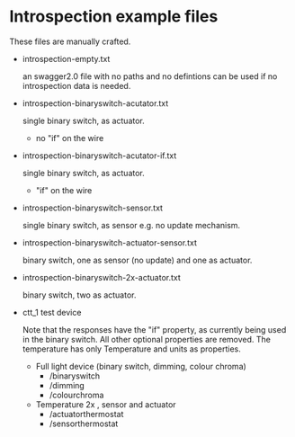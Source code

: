 # Introspection example files

These files are manually crafted.

- introspection-empty.txt

  an swagger2.0 file with no paths and no defintions
  can be used if no introspection data is needed.
  
- introspection-binaryswitch-acutator.txt

  single binary switch, as actuator.
  - no "if" on the wire

- introspection-binaryswitch-acutator-if.txt

  single binary switch, as actuator.
  - "if" on the wire

- introspection-binaryswitch-sensor.txt

  single binary switch, as sensor e.g. no update mechanism.
  
 
- introspection-binaryswitch-actuator-sensor.txt

  binary switch, one as sensor (no update) and one as actuator.
  
- introspection-binaryswitch-2x-actuator.txt

  binary switch, two as actuator.
  
  
- ctt_1 test device

  Note that the responses have the "if" property, as currently being used in the binary switch.
  All other optional properties are removed.
  The temperature has only Temperature and units as properties.

    - Full light device (binary switch, dimming, colour chroma)
        - /binaryswitch
        - /dimming
        - /colourchroma
    - Temperature 2x , sensor and actuator
        - /actuatorthermostat
        - /sensorthermostat
